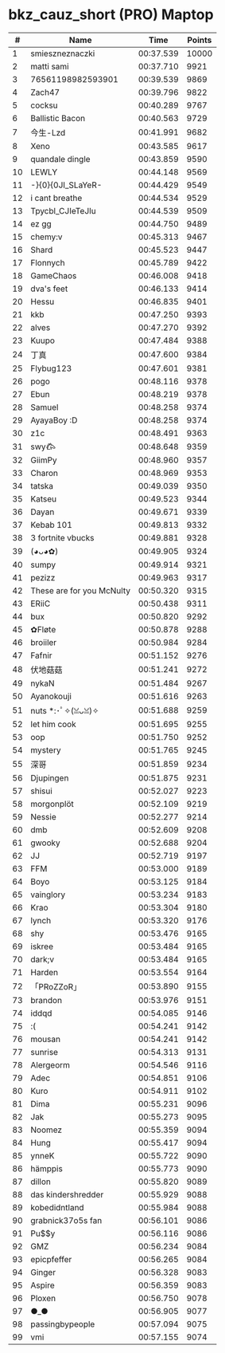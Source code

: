 # bkz_cauz_short (PRO) Maptop

|  # | Name | Time | Points |
|-------------- | -------------- | -------------- | -------------- | 
| 1 | smieszneznaczki | 00:37.539 | 10000 | 
| 2 | matti sami | 00:37.710 | 9921 | 
| 3 | 76561198982593901 | 00:39.539 | 9869 | 
| 4 | Zach47 | 00:39.796 | 9822 | 
| 5 | cocksu | 00:40.289 | 9767 | 
| 6 | Ballistic Bacon | 00:40.563 | 9729 | 
| 7 | 今生-Lzd | 00:41.991 | 9682 | 
| 8 | Xeno | 00:43.585 | 9617 | 
| 9 | quandale dingle | 00:43.859 | 9590 | 
| 10 | LEWLY | 00:44.148 | 9569 | 
| 11 | -}{0}{0JI_SLaYeR- | 00:44.429 | 9549 | 
| 12 | i cant breathe | 00:44.534 | 9529 | 
| 13 | Tpycbl_CJIeTeJIu | 00:44.539 | 9509 | 
| 14 | ez gg | 00:44.750 | 9489 | 
| 15 | chemy:v | 00:45.313 | 9467 | 
| 16 | Shard | 00:45.523 | 9447 | 
| 17 | Flonnych | 00:45.789 | 9422 | 
| 18 | GameChaos | 00:46.008 | 9418 | 
| 19 | dva's feet | 00:46.133 | 9414 | 
| 20 | Hessu | 00:46.835 | 9401 | 
| 21 | kkb | 00:47.250 | 9393 | 
| 22 | alves | 00:47.270 | 9392 | 
| 23 | Kuupo | 00:47.484 | 9388 | 
| 24 | 丁真 | 00:47.600 | 9384 | 
| 25 | Flybug123 | 00:47.601 | 9381 | 
| 26 | pogo | 00:48.116 | 9378 | 
| 27 | Ebun | 00:48.219 | 9378 | 
| 28 | Samuel | 00:48.258 | 9374 | 
| 29 | AyayaBoy :D | 00:48.258 | 9374 | 
| 30 | z1c | 00:48.491 | 9363 | 
| 31 | swy𐂃 | 00:48.648 | 9359 | 
| 32 | GiimPy | 00:48.960 | 9357 | 
| 33 | Charon | 00:48.969 | 9353 | 
| 34 | tatska | 00:49.039 | 9350 | 
| 35 | Katseu | 00:49.523 | 9344 | 
| 36 | Dayan | 00:49.671 | 9339 | 
| 37 | Kebab 101 | 00:49.813 | 9332 | 
| 38 | 3 fortnite vbucks | 00:49.881 | 9328 | 
| 39 | (◕ᴗ◕✿) | 00:49.905 | 9324 | 
| 40 | sumpy | 00:49.914 | 9321 | 
| 41 | pezizz | 00:49.963 | 9317 | 
| 42 | These are for you McNulty | 00:50.320 | 9315 | 
| 43 | ERiiC | 00:50.438 | 9311 | 
| 44 | bux | 00:50.820 | 9292 | 
| 45 | ✿Fløte | 00:50.878 | 9288 | 
| 46 | broiiler | 00:50.984 | 9284 | 
| 47 | Fafnir | 00:51.152 | 9276 | 
| 48 | 伏地菇菇 | 00:51.241 | 9272 | 
| 49 | nykaN | 00:51.484 | 9267 | 
| 50 | Ayanokouji | 00:51.616 | 9263 | 
| 51 | nuts *:･ﾟ✧(ꈍᴗꈍ)✧ | 00:51.688 | 9259 | 
| 52 | let him cook | 00:51.695 | 9255 | 
| 53 | oop | 00:51.750 | 9252 | 
| 54 | mystery | 00:51.765 | 9245 | 
| 55 | 深哥 | 00:51.859 | 9234 | 
| 56 | Djupingen | 00:51.875 | 9231 | 
| 57 | shisui | 00:52.027 | 9223 | 
| 58 | morgonplöt | 00:52.109 | 9219 | 
| 59 | Nessie | 00:52.277 | 9214 | 
| 60 | dmb | 00:52.609 | 9208 | 
| 61 | gwooky | 00:52.688 | 9204 | 
| 62 | JJ | 00:52.719 | 9197 | 
| 63 | FFM | 00:53.000 | 9189 | 
| 64 | Boyo | 00:53.125 | 9184 | 
| 65 | vainglory | 00:53.234 | 9183 | 
| 66 | Krao | 00:53.304 | 9180 | 
| 67 | lynch | 00:53.320 | 9176 | 
| 68 | shy | 00:53.476 | 9165 | 
| 69 | iskree | 00:53.484 | 9165 | 
| 70 | dark;v | 00:53.484 | 9165 | 
| 71 | Harden | 00:53.554 | 9164 | 
| 72 | 「PRoZZoR」 | 00:53.890 | 9155 | 
| 73 | brandon | 00:53.976 | 9151 | 
| 74 | iddqd | 00:54.085 | 9146 | 
| 75 | :( | 00:54.241 | 9142 | 
| 76 | mousan | 00:54.241 | 9142 | 
| 77 | sunrise | 00:54.313 | 9131 | 
| 78 | Alergeorm | 00:54.546 | 9116 | 
| 79 | Adec | 00:54.851 | 9106 | 
| 80 | Kuro | 00:54.911 | 9102 | 
| 81 | Dima | 00:55.231 | 9096 | 
| 82 | Jak | 00:55.273 | 9095 | 
| 83 | Noomez | 00:55.359 | 9094 | 
| 84 | Hung | 00:55.417 | 9094 | 
| 85 | ynneK | 00:55.722 | 9090 | 
| 86 | hämppis | 00:55.773 | 9090 | 
| 87 | dillon | 00:55.820 | 9089 | 
| 88 | das kindershredder | 00:55.929 | 9088 | 
| 89 | kobedidntland | 00:55.984 | 9088 | 
| 90 | grabnick37o5s fan | 00:56.101 | 9086 | 
| 91 | Pu$$y | 00:56.116 | 9086 | 
| 92 | GMZ | 00:56.234 | 9084 | 
| 93 | epicpfeffer | 00:56.265 | 9084 | 
| 94 | Ginger | 00:56.328 | 9083 | 
| 95 | Aspire | 00:56.359 | 9083 | 
| 96 | Ploxen | 00:56.750 | 9078 | 
| 97 | ●_● | 00:56.905 | 9077 | 
| 98 | passingbypeople | 00:57.094 | 9075 | 
| 99 | vmi | 00:57.155 | 9074 | 

